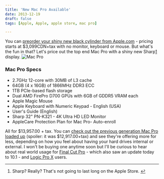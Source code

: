 ```yaml
---
title: 'New Mac Pro Available'
date: 2013-12-19
draft: false
tags: [Apple, Apple, apple store, mac pro]

---
```


You can [preorder your shiny new black cylinder from Apple.com](http://store.apple.com/ca/mac/family/mac-pro) - pricing starts at $3,099CDN+tax with no monitor, keyboard or mouse. But what's the fun in that? Let's price out the top end Mac Pro with a shiny new Sharp[1](#fn-21803:1) display. ![Mac Pro](https://chrisenns.com/wp-content/uploads/2013/12/Mac-Pro.jpg)

### Mac Pro Specs

*   2.7GHz 12-core with 30MB of L3 cache
*   64GB (4 x 16GB) of 1866MHz DDR3 ECC
*   1TB PCIe-based flash storage
*   Dual AMD FirePro D700 GPUs with 6GB of GDDR5 VRAM each
*   Apple Magic Mouse
*   Apple Keyboard with Numeric Keypad - English (USA)
*   User's Guide (English)
*   Sharp 32" PN-K321 - 4K Ultra HD LED Monitor
*   AppleCare Protection Plan for Mac Pro- Auto-enroll

All for $13,957.00 + tax. You can [check out the previous generation Mac Pro loaded up](https://chrisenns.com/2013/10/mac-pro-loaded-up-pre-apple-event/) (spoiler: it was $12,917.00+tax) and see they're offering more for less, depending on how you feel about having your hard drives internal or external. I won't be buying one anytime soon but I'll be curious to hear about real world usage for [Final Cut Pro](https://itunes.apple.com/ca/app/final-cut-pro/id424389933?mt=12&uo=4&at=10l4Ki) - which also saw an update today to 10.1 - and [Logic Pro X](https://itunes.apple.com/ca/app/logic-pro-x/id634148309?mt=12&uo=4&at=10l4Ki) users.

* * *

1.  Sharp? Really? That's not going to last long on the Apple Store. [↩](#fnref-21803:1)
